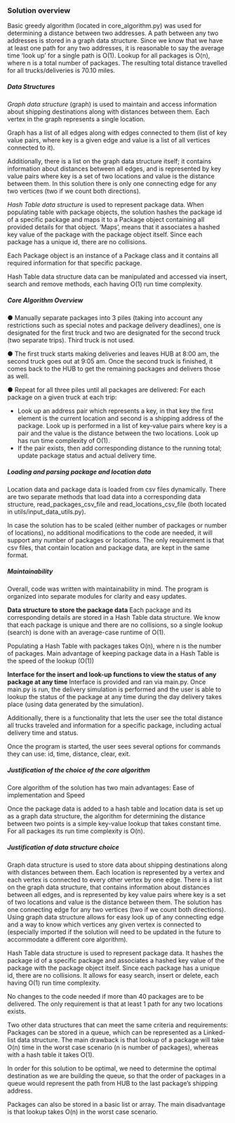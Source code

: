 ### Solution overview
Basic greedy algorithm (located in core_algorithm.py) was used for determining a distance between two addresses. A path between any two addresses is stored in a graph data structure.
Since we know that we have at least one path for any two addresses, it is reasonable to say the average time ‘look up’ for a single path is O(1). Lookup for all packages is O(n), where n is a total number of packages. The resulting total distance travelled for all trucks/deliveries is 70.10 miles.

##### Data Structures
*Graph data structure* (graph) is used to maintain and access information about shipping destinations along with distances between them. Each vertex in the graph represents a single location. 

Graph has a list of all edges along with edges connected to them (list of key value pairs, where key is a given edge and value is a list of all vertices connected to it).

Additionally, there is a list on the graph data structure itself; it contains information about distances between all edges, and is represented by key value pairs where key is a set of two locations and value is the distance between them. In this solution there is only one connecting edge for any two vertices (two if we count both directions).

*Hash Table data structure* is used to represent package data. When populating table with package objects, the solution hashes the package id of a specific package and maps it to a Package object containing all provided details for that object. ‘Maps’, means that it associates a hashed key value of the package with the package object itself. Since each package has a unique id, there are no collisions. 

Each Package object is an instance of a Package class and it contains all required information for that specific package.

Hash Table data structure data can be manipulated and accessed via insert, search and remove methods, each having O(1) run time complexity.

##### Core Algorithm Overview
● Manually separate packages into 3 piles (taking into account any restrictions such as special notes and package delivery deadlines), one is designated for the first truck and two are designated for the second truck (two separate trips). Third truck is not used.

● The first truck starts making deliveries and leaves HUB at 8:00 am, the second truck goes out at 9:05 am. Once the second truck is finished, it comes back to the HUB to get the remaining packages and delivers those as well.

 ● Repeat for all three piles until all packages are delivered:
  For each package on a given truck at each trip:
 - Look up an address pair which represents a key, in that key the first element is the current location and second is a shipping address of the package. Look up is performed in a list of key-value pairs where key is a pair and the value is the distance between the two locations.
Look up has run time complexity of O(1).
- If the pair exists, then add corresponding distance to the running total; update package status and actual delivery time.

##### Loading and parsing package and location data
Location data and package data is loaded from csv files dynamically. There are two separate methods that load data into a corresponding data structure, read_packages_csv_file and read_locations_csv_file (both located in utils/input_data_utils.py).

In case the solution has to be scaled (either number of packages or number of locations), no additional modifications to the code are needed, it will support any number of packages or locations. The only requirement is that csv files, that contain location and package data, are kept in the same format.

##### Maintainability
Overall, code was written with maintainability in mind. The program is organized into separate modules for clarity and easy updates.

**Data structure to store the package data**
Each package and its corresponding details are stored in a Hash Table data structure. We know that each package is unique and there are no collisions, so a single lookup (search) is done with an average-case runtime of O(1).

Populating a Hash Table with packages takes O(n), where n is the number of packages. Main advantage of keeping package data in a Hash Table is the speed of the lookup (O(1))

**Interface for the insert and look-up functions to view the status of any package at any time**
Interface is provided and ran via main.py. Once main.py is run, the delivery simulation is performed and
the user is able to lookup the status of the package at any time during the day delivery takes place (using data generated by the simulation).

Additionally, there is a functionality that lets the user see the total distance all trucks traveled and information for a specific package, including actual delivery time and status.

Once the program is started, the user sees several options for commands they can use: id, time, distance, clear, exit.

##### Justification of the choice of the core algorithm
Core algorithm of the solution has two main advantages: Ease of implementation and Speed

Once the package data is added to a hash table and location data is set up as a graph data structure, the algorithm for determining the distance between two points is a simple key-value lookup that takes constant time. For all packages its run time complexity is O(n).

##### Justification of data structure choice
Graph data structure is used to store data about shipping destinations along with distances between them. Each location is represented by a vertex and each vertex is connected to every other vertex by one edge. There is a list on the graph data structure, that contains information about distances between all edges, and is represented by key value pairs where key is a set of two locations and value is the distance between them. The solution has one connecting edge for any two vertices (two if we count both directions). Using graph data structure allows for easy look up of any connecting edge and a way to know which vertices any given vertex is connected to (especially imported if the solution will need to be updated in the future to accommodate a different core algorithm).

Hash Table data structure is used to represent package data. It hashes the package id of a specific package and associates a hashed key value of the package with the package object itself. Since each package has a unique id, there are no collisions. It allows for easy search, insert or delete, each having O(1) run time complexity.

No changes to the code needed if more than 40 packages are to be delivered. The only requirement is that at least 1 path for any two locations exists.

Two other data structures that can meet the same criteria and requirements:
Packages can be stored in a queue, which can be represented as a Linked-list data structure. The main drawback is that lookup of a package will take O(n) time in the worst case scenario (n is number of packages), whereas with a hash table it takes O(1).

In order for this solution to be optimal, we need to determine the optimal destination as we are building the queue, so that the order of packages in a queue would represent the path from HUB to the last package’s shipping address.

Packages can also be stored in a basic list or array. The main disadvantage is that lookup takes O(n) in the worst case scenario.
